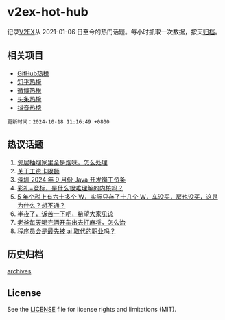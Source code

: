 # v2ex-hot-hub

 记录[V2EX](https://www.v2ex.com/)从 2021-01-06 日至今的热门话题。每小时抓取一次数据，按天[归档](archives)。
 
 ## 相关项目

- [GitHub热榜](https://github.com/snaildev/github-hot-hub)
- [知乎热榜](https://github.com/snaildev/zhihu-hot-hub)
- [微博热榜](https://github.com/snaildev/weibo-hot-hub)
- [头条热榜](https://github.com/snaildev/toutiao-hot-hub)
- [抖音热榜](https://github.com/snaildev/douyin-hot-hub)


 `更新时间：2024-10-18 11:16:49 +0800`

## 热议话题

1. [邻居抽烟家里全是烟味，怎么处理](https://www.v2ex.com/t/1081367)
1. [关于工资卡限额](https://www.v2ex.com/t/1081201)
1. [深圳 2024 年 9 月份 Java 开发岗工资条](https://www.v2ex.com/t/1081118)
1. [彩礼=竞标，是什么很难理解的内核吗？](https://www.v2ex.com/t/1081117)
1. [5 年个税上有六十多个 W，实际只存了十几个 W，车没买，房也没买，这是为什么？想不通？](https://www.v2ex.com/t/1081228)
1. [半夜了，诉苦一下吧，希望大家见谅](https://www.v2ex.com/t/1081341)
1. [老爸每天喝完酒开车出去打麻将，怎么治](https://www.v2ex.com/t/1081394)
1. [程序员会是最先被 ai 取代的职业吗？](https://www.v2ex.com/t/1081151)

## 历史归档

[archives](archives)

## License

See the [LICENSE](LICENSE) file for license rights and limitations (MIT).
